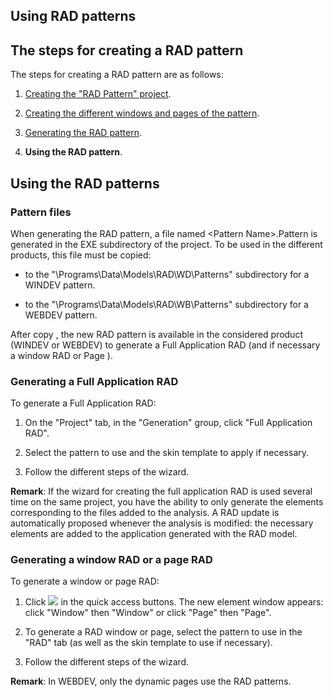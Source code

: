 


## Using RAD patterns
			



<a name="NOTE1"></a>
<a name="NOTE1_1"></a>


## The steps for creating a RAD pattern
<a name="the_steps_for_creating_rad_pattern_ELTTEXTE000123"></a>
The steps for creating a RAD pattern are as follows:

1. [Creating the "RAD Pattern" project](../Editeurs/2031021.md).

2. [Creating the different windows and pages of the pattern](../Editeurs/2031022.md).

3. [Generating the RAD pattern](../Editeurs/2031023.md).

4. **Using the RAD pattern**.




<a name="NOTE2"></a>
<a name="NOTE2_1"></a>


## Using the RAD patterns
<a name="using_the_rad_patterns_ELTTEXTE000147"></a>


### Pattern files
<a name="pattern_files_ELTPARAGRAPHE000029"></a>

When generating the RAD pattern, a file named &lt;Pattern Name&gt;.Pattern is generated in the EXE subdirectory of the project. To be used in the different products, this file must be copied:

- to the "\\Programs\\Data\\Models\\RAD\\WD\\Patterns" subdirectory for a WINDEV pattern.

- to the "\\Programs\\Data\\Models\\RAD\\WB\\Patterns" subdirectory for a WEBDEV pattern.




After copy , the new RAD pattern is available in the considered product (WINDEV or WEBDEV) to generate a Full Application RAD (and if necessary a window RAD or Page ).
<a name="NOTE2_2"></a>


### Generating a Full Application RAD
<a name="generating_full_application_rad_ELTPARAGRAPHE000041"></a>

To generate a Full Application RAD:

1. On the "Project" tab, in the "Generation" group, click "Full Application RAD".

2. Select the pattern to use and the skin template to apply if necessary.

3. Follow the different steps of the wizard.


**Remark**: If the wizard for creating the full application RAD is used several time on the same project, you have the ability to only generate the elements corresponding to the files added to the analysis. A RAD update is automatically proposed whenever the analysis is modified: the necessary elements are added to the application generated with the RAD model.
<a name="NOTE2_3"></a>


### Generating a window RAD or a page RAD
<a name="generating_window_rad_page_rad_ELTPARAGRAPHE000066"></a>

To generate a window or page RAD:

1. Click ![](https://doc.pcsoft.fr/en-US/images/image.awp?langid=3&name=ico_nouveau.gif)
 in the quick access buttons. The new element window appears: click "Window" then "Window" or click "Page" then "Page".

2. To generate a RAD window or page, select the pattern to use in the "RAD" tab (as well as the skin template to use if necessary).

3. Follow the different steps of the wizard.


**Remark**: In WEBDEV, only the dynamic pages use the RAD patterns.


